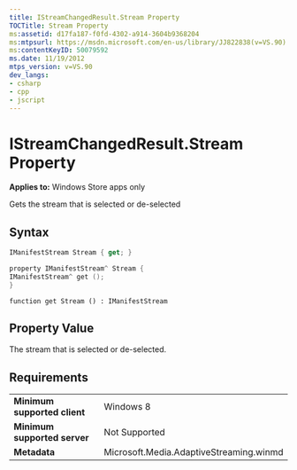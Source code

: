 ```yaml
---
title: IStreamChangedResult.Stream Property
TOCTitle: Stream Property
ms:assetid: d17fa187-f0fd-4302-a914-3604b9368204
ms:mtpsurl: https://msdn.microsoft.com/en-us/library/JJ822838(v=VS.90)
ms:contentKeyID: 50079592
ms.date: 11/19/2012
mtps_version: v=VS.90
dev_langs:
- csharp
- cpp
- jscript
---
```


# IStreamChangedResult.Stream Property

**Applies to:** Windows Store apps only

Gets the stream that is selected or de-selected

## Syntax

```csharp
IManifestStream Stream { get; }
```

```cpp
property IManifestStream^ Stream {
IManifestStream^ get ();
}
```

```jscript
function get Stream () : IManifestStream
```

## Property Value

The stream that is selected or de-selected.

## Requirements

|||
|--- |--- |
|**Minimum supported client**|Windows 8|
|**Minimum supported server**|Not Supported|
|**Metadata**|Microsoft.Media.AdaptiveStreaming.winmd|

